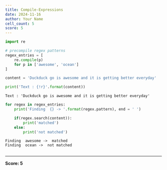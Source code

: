 ```yaml
---
title: Compile-Expressions
date: 2024-11-16
author: Your Name
cell_count: 5
score: 5
---
```


```python
import re
```


```python
# precompile regex patterns
regex_entries = [
    re.compile(p)
    for p in ['awesome', 'ocean']
]
```


```python
content = 'Duckduck go is awesome and it is getting better everyday'

print('Text : {!r}'.format(content))
```

    Text : 'Duckduck go is awesome and it is getting better everyday'



```python
for regex in regex_entries:
    print('Finding  {} -> '.format(regex.pattern), end = ' ')

    if(regex.search(content)):
        print('matched')
    else:
        print('not matched')
```

    Finding  awesome ->  matched
    Finding  ocean ->  not matched



```python

```


---
**Score: 5**
